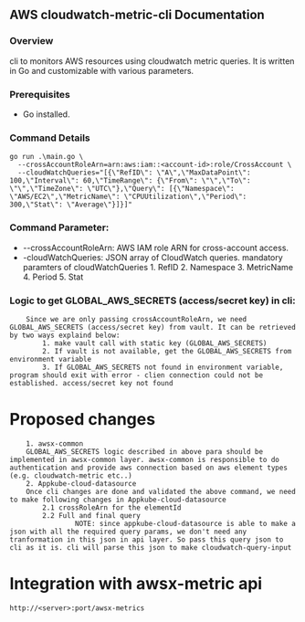 
## AWS cloudwatch-metric-cli Documentation

### Overview

cli to monitors AWS resources using cloudwatch metric queries. It is written in Go and customizable with various parameters.

### Prerequisites
- Go installed.

### Command Details
```
go run .\main.go \
  --crossAccountRoleArn=arn:aws:iam::<account-id>:role/CrossAccount \
  --cloudWatchQueries="[{\"RefID\": \"A\",\"MaxDataPoint\": 100,\"Interval\": 60,\"TimeRange\": {\"From\": \"\",\"To\": \"\",\"TimeZone\": \"UTC\"},\"Query\": [{\"Namespace\": \"AWS/EC2\",\"MetricName\": \"CPUUtilization\",\"Period\": 300,\"Stat\": \"Average\"}]}]"

```
### Command Parameter:
- --crossAccountRoleArn: AWS IAM role ARN for cross-account access.
- -cloudWatchQueries: JSON array of CloudWatch queries.
       mandatory paramters of cloudWatchQueries
            1. RefID
            2. Namespace
            3. MetricName
            4. Period
            5. Stat
    
### Logic to get GLOBAL_AWS_SECRETS (access/secret key) in cli: 
        Since we are only passing crossAccountRoleArn, we need GLOBAL_AWS_SECRETS (access/secret key) from vault. It can be retrieved by two ways explaind below: 
            1. make vault call with static key (GLOBAL_AWS_SECRETS)
            2. If vault is not available, get the GLOBAL_AWS_SECRETS from environment variable
            3. If GLOBAL_AWS_SECRETS not found in environment variable, program should exit with error - clien connection could not be established. access/secret key not found

# Proposed changes
        1. awsx-common 
        GLOBAL_AWS_SECRETS logic described in above para should be implemented in awsx-common layer. awsx-common is responsible to do authentication and provide aws connection based on aws element types (e.g. cloudwatch-metric etc..)
        2. Appkube-cloud-datasource
        Once cli changes are done and validated the above command, we need to make following changes in Appkube-cloud-datasource
            2.1 crossRoleArn for the elementId 
	        2.2 Full and final query 
                    NOTE: since appkube-cloud-datasource is able to make a json with all the required query params, we don't need any tranformation in this json in api layer. So pass this query json to cli as it is. cli will parse this json to make cloudwatch-query-input

# Integration with awsx-metric api
    http://<server>:port/awsx-metrics


